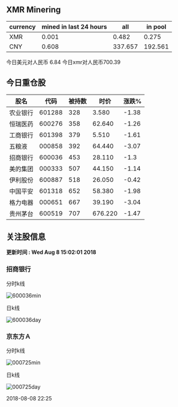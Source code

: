 ## XMR Minering

|currency|mined in last 24 hours|all|in pool|
|---|---|---|---|
|XMR|0.001|0.482|0.275|
|CNY|0.608|337.657|192.561|

今日美元对人民币 6.84	今日xmr对人民币700.39


## 今日重仓股 

|股名|代码|被持数|时价|涨跌%|
|---|---|---|---|---|
|农业银行|601288|328|3.580|-1.38|
|恒瑞医药|600276|358|62.640|-1.26|
|工商银行|601398|379|5.510|-1.61|
|五粮液|000858|392|64.440|-3.07|
|招商银行|600036|453|28.110|-1.3|
|美的集团|000333|507|44.150|-1.14|
|伊利股份|600887|518|26.050|-0.42|
|中国平安|601318|652|58.380|-1.98|
|格力电器|000651|667|39.190|-3.04|
|贵州茅台|600519|707|676.220|-1.47|

## 关注股信息
**更新时间 : Wed Aug  8 15:02:01 2018**
### 招商银行 
分时k线

![600036min](http://image.sinajs.cn/newchart/min/n/sh600036.gif)

日k线

![600036day](http://image.sinajs.cn/newchart/daily/n/sh600036.gif)

### 京东方Ａ 
分时k线

![000725min](http://image.sinajs.cn/newchart/min/n/sz000725.gif)

日k线

![000725day](http://image.sinajs.cn/newchart/daily/n/sz000725.gif)

2018-08-08 22:25